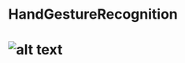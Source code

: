 # HandGestureRecognition

# ![alt text](https://github.com/sachinihcas/HandGestureRecognition/blob/main/Hand%20Gestures.png?)


